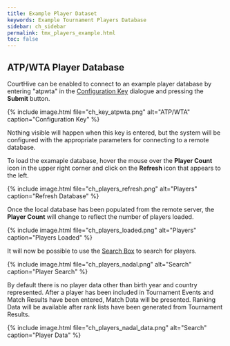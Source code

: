 ```yaml
---
title: Example Player Dataset
keywords: Example Tournament Players Database
sidebar: ch_sidebar
permalink: tmx_players_example.html
toc: false
---
```


## ATP/WTA Player Database

CourtHive can be enabled to connect to an example player database by entering "atpwta" in the [Configuration Key](tmx_configuration.html) dialogue and pressing the __Submit__ button.

{% include image.html file="ch_key_atpwta.png" alt="ATP/WTA" caption="Configuration Key" %}

Nothing visible will happen when this key is entered, but the system will be configured with the appropriate parameters for connecting to a remote database.

To load the examaple database, hover the mouse over the __Player Count__ icon in the upper right corner and click on the __Refresh__ icon that appears to the left.

{% include image.html file="ch_players_refresh.png" alt="Players" caption="Refresh Database" %}

Once the local database has been populated from the remote server, the __Player Count__ will change to reflect the number of players loaded.

{% include image.html file="ch_players_loaded.png" alt="Players" caption="Players Loaded" %}

It will now be possible to use the [Search Box](tmx_searchbox.html) to search for players.

{% include image.html file="ch_players_nadal.png" alt="Search" caption="Player Search" %}

By default there is no player data other than birth year and country represented.  After a player has been included in Tournament Events and Match Results have been entered, Match Data will be presented.  Ranking Data will be available after rank lists have been generated from Tournament Results.

{% include image.html file="ch_players_nadal_data.png" alt="Search" caption="Player Data" %}

